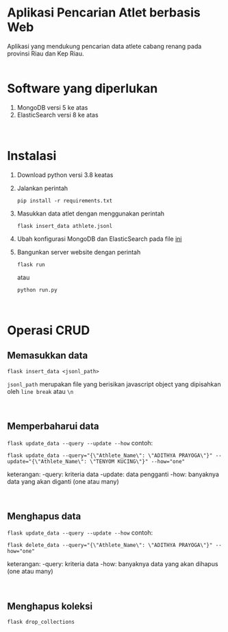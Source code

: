 # Aplikasi Pencarian Atlet berbasis Web
Aplikasi yang mendukung pencarian data atlete cabang renang pada provinsi Riau dan Kep Riau.  
<br>

# Software yang diperlukan
1. MongoDB versi 5 ke atas
2. ElasticSearch versi 8 ke atas
<br>

# Instalasi
1. Download python versi 3.8 keatas
2. Jalankan perintah
    
    ```
    pip install -r requirements.txt
    ```
3. Masukkan data atlet dengan menggunakan perintah
   
    ```
    flask insert_data athlete.jsonl
    ```

4. Ubah konfigurasi MongoDB dan ElasticSearch pada file [ini](app/config.py)
5. Bangunkan server website dengan perintah
   
    ```
    flask run
    ```

    atau

    ```
    python run.py
    ```
    
<br>

# Operasi CRUD
## Memasukkan data
```
flask insert_data <jsonl_path>
```
`jsonl_path` merupakan file yang berisikan javascript object yang dipisahkan oleh `line break` atau `\n`

<br>

## Memperbaharui data
`flask update_data --query --update --how`
contoh:
```
flask update_data --query="{\"Athlete_Name\": \"ADITHYA PRAYOGA\"}" --update="{\"Athlete_Name\": \"TENYOM KUCING\"}" --how="one"
```
keterangan:
-query: kriteria data
-update: data pengganti
-how: banyaknya data yang akan diganti (one atau many)

<br>

## Menghapus data
`flask update_data --query --update --how`
contoh:
```
flask delete_data --query="{\"Athlete_Name\": \"ADITHYA PRAYOGA\"}" --how="one"
```
keterangan:
-query: kriteria data
-how: banyaknya data yang akan dihapus (one atau many)

<br>


## Menghapus koleksi
```
flask drop_collections
```